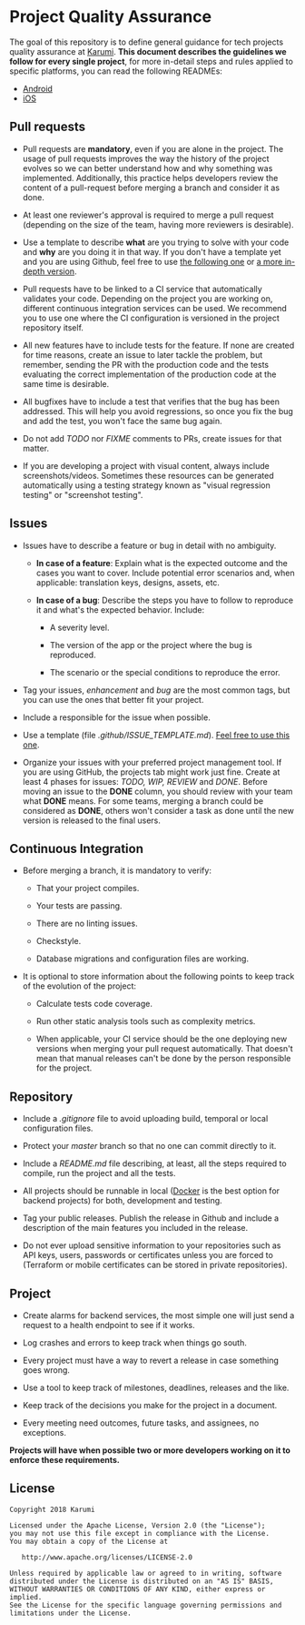 # Project Quality Assurance

The goal of this repository is to define general guidance for tech projects quality assurance at [Karumi](http://karumi.com/). **This document describes the guidelines we follow for every single project**, for more in-detail steps and rules applied to specific platforms, you can read the following READMEs:

* [Android](./android-quality-assurance.md)
* [iOS](./ios-quality-assurance.md)

## Pull requests

* Pull requests are **mandatory**, even if you are alone in the project. The usage of pull requests improves the way the history of the project evolves so we can better understand how and why something was implemented. Additionally, this practice helps developers review the content of a pull-request before merging a branch and consider it as done.

* At least one reviewer's approval is required to merge a pull request (depending on the size of the team, having more reviewers is desirable).

* Use a template to describe **what** are you trying to solve with your code and **why** are you doing it in that way. If you don't have a template yet and you are using Github, feel free to use [the following one](PULL_REQUEST_TEMPLATE_1.md)
or [a more in-depth version](PULL_REQUEST_TEMPLATE_2.md).

* Pull requests have to be linked to a CI service that automatically validates your code. Depending on the project you are working on, different continuous integration services can be used. We recommend you to use one where the CI configuration is versioned in the project repository itself.

* All new features have to include tests for the feature. If none are created for time reasons, create an issue to later tackle the problem, but remember, sending the PR with the production code and the tests evaluating the correct implementation of the production code at the same time is desirable.

* All bugfixes have to include a test that verifies that the bug has been addressed. This will help you avoid regressions, so once you fix the bug and add the test, you won't face the same bug again.

* Do not add *TODO* nor *FIXME* comments to PRs, create issues for that matter.

* If you are developing a project with visual content, always include screenshots/videos. Sometimes these resources can be generated automatically using a testing strategy known as "visual regression testing" or "screenshot testing".

## Issues

* Issues have to describe a feature or bug in detail with no ambiguity.

  * **In case of a feature**: Explain what is the expected outcome and the cases you want to cover. Include potential error scenarios and, when applicable: translation keys, designs, assets, etc.

  * **In case of a bug**: Describe the steps you have to follow to reproduce it and what's the expected behavior. Include:

    * A severity level.

    * The version of the app or the project where the bug is reproduced.

    * The scenario or the special conditions to reproduce the error.

* Tag your issues, *enhancement* and *bug* are the most common tags, but you can use the ones that better fit your project.

* Include a responsible for the issue when possible.

* Use a template (file *.github/ISSUE_TEMPLATE.md*). [Feel free to use this one](ISSUE_TEMPLATE.md).

* Organize your issues with your preferred project management tool. If you are using GitHub, the projects tab might work just fine. Create at least 4 phases for issues: *TODO, WIP, REVIEW* and *DONE*. Before moving an issue to the **DONE**  column, you should review with your team what **DONE** means. For some teams, merging a branch could be considered as **DONE**, others won't consider a task as done until the new version is released to the final users.

## Continuous Integration

* Before merging a branch, it is mandatory to verify:

  * That your project compiles.

  * Your tests are passing.

  * There are no linting issues.

  * Checkstyle.

  * Database migrations and configuration files are working.

* It is optional to store information about the following points to keep track of the evolution of the project:

  * Calculate tests code coverage.

  * Run other static analysis tools such as complexity metrics.

  * When applicable, your CI service should be the one deploying new versions when merging your pull request automatically. That doesn't mean that manual releases can't be done by the person responsible for the project.

## Repository

* Include a *.gitignore* file to avoid uploading build, temporal or local configuration files.

* Protect your *master* branch so that no one can commit directly to it.

* Include a *README.md* file describing, at least, all the steps required to compile, run the project and all the tests.

* All projects should be runnable in local ([Docker](https://www.docker.com/) is the best option for backend projects) for both, development and testing.

* Tag your public releases. Publish the release in Github and include a description of the main features you included in the release.

* Do not ever upload sensitive information to your repositories such as API keys, users, passwords or certificates unless you are forced to (Terraform or mobile certificates can be stored in private repositories).

## Project

* Create alarms for backend services, the most simple one will just send a request to a health endpoint to see if it works.

* Log crashes and errors to keep track when things go south.

* Every project must have a way to revert a release in case something goes wrong.

* Use a tool to keep track of milestones, deadlines, releases and the like.

* Keep track of the decisions you make for the project in a document.

* Every meeting need outcomes, future tasks, and assignees, no exceptions.

**Projects will have when possible two or more developers working on it to enforce these requirements.**

## License

    Copyright 2018 Karumi

    Licensed under the Apache License, Version 2.0 (the "License");
    you may not use this file except in compliance with the License.
    You may obtain a copy of the License at

       http://www.apache.org/licenses/LICENSE-2.0

    Unless required by applicable law or agreed to in writing, software
    distributed under the License is distributed on an "AS IS" BASIS,
    WITHOUT WARRANTIES OR CONDITIONS OF ANY KIND, either express or implied.
    See the License for the specific language governing permissions and
    limitations under the License.



